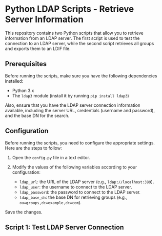 # Python LDAP Scripts - Retrieve Server Information

This repository contains two Python scripts that allow you to retrieve information from an LDAP server. The first script is used to test the connection to an LDAP server, while the second script retrieves all groups and exports them to an LDIF file.

## Prerequisites

Before running the scripts, make sure you have the following dependencies installed:

- Python 3.x
- The `ldap3` module (install it by running `pip install ldap3`)

Also, ensure that you have the LDAP server connection information available, including the server URL, credentials (username and password), and the base DN for the search.

## Configuration

Before running the scripts, you need to configure the appropriate settings. Here are the steps to follow:

1. Open the `config.py` file in a text editor.

2. Modify the values of the following variables according to your configuration:

   - `ldap_url`: the URL of the LDAP server (e.g., `ldap://localhost:389`).
   - `ldap_user`: the username to connect to the LDAP server.
   - `ldap_password`: the password to connect to the LDAP server.
   - `ldap_base_dn`: the base DN for retrieving groups (e.g., `ou=groups,dc=example,dc=com`).

Save the changes.

## Script 1: Test LDAP Server Connection



